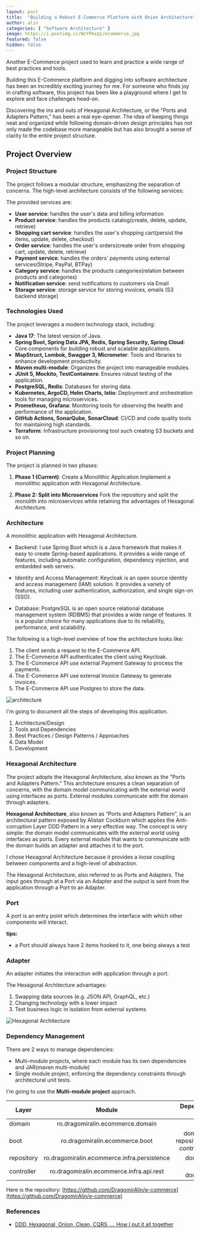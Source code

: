 ```yaml
---
layout: post
title:  "Building a Robust E-Commerce Platform with Onion Architecture"
author: alin
categories: [ "Software Architecture" ]
image: https://i.postimg.cc/WzYPmxq1/ecommerce.jpg
featured: false
hidden: false
---
```


Another E-Commerce project used to learn and practice a wide range of best practices and tools.

Building this E-Commerce platform and digging into software architecture has been an incredibly exciting journey for me. For someone who finds joy in crafting software, this project has been like a playground where I get to explore and face challenges head-on.

Discovering the ins and outs of Hexagonal Architecture, or the "Ports and Adapters Pattern," has been a real eye-opener. The idea of keeping things neat and organized while following domain-driven design principles has not only made the codebase more manageable but has also brought a sense of clarity to the entire project structure.

## Project Overview
### Project Structure
The project follows a modular structure, emphasizing the separation of concerns. The high-level architecture consists of the following services:

The provided services are:

- **User service**: handles the user's data and billing information 
- **Product service**: handles the products catalog(create, delete, update, retrieve)
- **Shopping cart service**: handles the user's shopping cart(persist the items, update, delete, checkout)
- **Order service**: handles the user's orders(create order from shopping cart, update, delete, retrieve)
- **Payment service**: handles the orders' payments using external services(Stripe, PayPal, BTPay)
- **Category service**: handles the products categories(relation between products and categories)
- **Notification service**: send notifications to customers via Email
- **Storage service**: storage service for storing invoices, emails (S3 backend storage)

### Technologies Used
The project leverages a modern technology stack, including:

- **Java 17**: The latest version of Java.
- **Spring Boot, Spring Data JPA, Redis, Spring Security, Spring Cloud**: Core components for building robust and scalable applications.
- **MapStruct, Lombok, Swagger 3, Micrometer**: Tools and libraries to enhance development productivity.
- **Maven multi-module**: Organizes the project into manageable modules.
- **JUnit 5, Mockito, TestContainers**: Ensures robust testing of the application.
- **PostgreSQL, Redis**: Databases for storing data.
- **Kubernetes, ArgoCD, Helm Charts, Istio**: Deployment and orchestration tools for managing microservices.
- **Prometheus, Grafana**: Monitoring tools for observing the health and performance of the application.
- **GitHub Actions, SonarQube, SonarCloud**: CI/CD and code quality tools for maintaining high standards.
- **Terraform**: Infrastructure provisioning tool such creating S3 buckets and so on.


### Project Planning
The project is planned in two phases:

1. **Phase 1 (Current)**: Create a Monolithic Application
Implement a monolithic application with Hexagonal Architecture.

2. **Phase 2: Split into Microservices**
Fork the repository and split the monolith into microservices while retaining the advantages of Hexagonal Architecture.


### Architecture
A monolithic application with Hexagonal Architecture.

- Backend: I use Spring Boot which is a Java framework that makes it easy to create Spring-based applications. It provides a wide range of features, including automatic configuration, dependency injection, and embedded web servers.

- Identity and Access Management: Keycloak is an open source identity and access management (IAM) solution. It provides a variety of features, including user authentication, authorization, and single sign-on (SSO).

- Database: PostgreSQL is an open source relational database management system (RDBMS) that provides a wide range of features. It is a popular choice for many applications due to its reliability, performance, and scalability.

The following is a high-level overview of how the architecture looks like:

1. The client sends a request to the E-Commerce API.
2. The E-Commerce API authenticates the client using Keycloak.
3. The E-Commerce API use external Payment Gateway to process the payments.
4. The E-Commerce API use external Invoice Gateway to generate invoices.
5. The E-Commerce API use Postgres to store the data.

![architecture](../assets/images/ecommerce-architecture.png)


I'm going to document all the steps of developing this application.
1. Architecture/Design
2. Tools and Dependencies
3. Best Practices / Design Patterns / Approaches
4. Data Model
5. Development

### Hexagonal Architecture
The project adopts the Hexagonal Architecture, also known as the "Ports and Adapters Pattern." This architecture ensures a clean separation of concerns, with the domain model communicating with the external world using interfaces as ports. External modules communicate with the domain through adapters.

**Hexagonal Architecture**, also known as “Ports and Adapters Pattern”, is an architectural pattern exposed by Alistair Cockburn which applies the Anti-corruption Layer DDD Pattern in a very effective way. The concept is very simple: the domain model communicates with the external world using interfaces as ports. Every external module that wants to communicate with the domain builds an adapter and attaches it to the port.

I chose Hexagonal Architecture because it provides a loose coupling between components and a high-level of abstraction.

The Hexagonal Architecture, also referred to as Ports and Adapters.
The input goes through at a Port via an Adapter and the output is sent from the application through a Port to an Adapter.

### Port
A port is an entry point which determines the interface with which other components will interact.

**tips:**
- a Port should always have 2 items hooked to it, one being always a test


### Adapter
An adapter initiates the interaction with application through a port.


The Hexagonal Architecture advantages:
1. Swapping data sources (e.g. JSON API, GraphQL, etc.)
2. Changing technology with a lower impact
3. Test business logic in isolation from external systems


![Hexagonal Architecture](../assets/images/hexagonal_architecture.png)


### Dependency Management
There are 2 ways to manage dependencies:
- Multi-module projects, where each module has its own dependencies and JAR(maven multi-module)
- Single module project, enforcing the dependency constraints through architectural unit tests.

I'm going to use the **Multi-module project** approach.

| Layer      |                   Module                    |                     Depends on |
|------------|:-------------------------------------------:|-------------------------------:|
| domain     |      ro.dragomiralin.ecommerce.domain       |                              - |
| boot       |       ro.dragomiralin.ecommerce.boot        | domain, repository, controller |
| repository | ro.dragomiralin.ecommerce.infra.persistence |                         domain |
| controller |  ro.dragomiralin.ecommerce.infra.api.rest   |                    api, domain |


Here is the repository: [https://github.com/DragomirAlin/e-commerce](https://github.com/DragomirAlin/e-commerce)


### References
- [DDD, Hexagonal, Onion, Clean, CQRS, … How I put it all together](https://herbertograca.com/2017/11/16/explicit-architecture-01-ddd-hexagonal-onion-clean-cqrs-how-i-put-it-all-together/)
